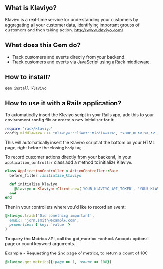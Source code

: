 What is Klaviyo?
----------------

Klaviyo is a real-time service for understanding your customers by aggregating all your customer data, identifying important groups of customers and then taking action.
http://www.klaviyo.com/

What does this Gem do?
----------------------

* Track customers and events directly from your backend.
* Track customers and events via JavaScript using a Rack middleware.

How to install?
---------------

```
gem install klaviyo
```

How to use it with a Rails application?
---------------------------------------

To automatically insert the Klaviyo script in your Rails app, add this to your environment config file or create a new initializer for it:

```ruby
require 'rack/klaviyo'
config.middleware.use "Klaviyo::Client::Middleware", "YOUR_KLAVIYO_API_TOKEN"
```

This will automatically insert the Klaviyo script at the bottom on your HTML page, right before the closing `body` tag.

To record customer actions directly from your backend, in your `application_controller` class add a method to initialize Klaviyo.

```ruby
class ApplicationController < ActionController::Base
  before_filter :initialize_klaviyo

  def initialize_klaviyo
    @klaviyo = Klaviyo::Client.new('YOUR_KLAVIYO_API_TOKEN', 'YOUR_KLAVIYO_PRIVATE_API_TOKEN')
  end
end
```

Then in your controllers where you'd like to record an event:

```ruby
@klaviyo.track('Did something important',
  email: 'john.smith@example.com',
  properties: { key: 'value' }
)
```

To query the Metrics API, call the get_metrics method. Accepts optional page or count keyword arguments.

Example - Requesting the 2nd page of metrics, to return a count of 100:

```ruby
@klaviyo.get_metrics({:page => 1, :count => 100})
```

